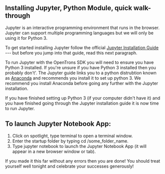 ## Installing Jupyter, Python Module, quick walk-through

Jupyter is an interactive programming environment that runs in the browser. Jupyter can support multiple programming languages but we will only be using it for Python 3.

To get started installing Jupyter follow the official [Jupyter Installation Guide](http://jupyter.readthedocs.io/en/latest/install.html) --- but before you jump into that guide, read this next paragraph.

To run Jupyter with the OpenTrons SDK you will need to ensure you have Python 3 installed. If you're unsure if you have Python 3 installed then you probably don't'. The Jupyter guide links you to a python distrubtion known as [Anaconda](https://www.continuum.io/downloads) and recommends you install it to set up python 3. We recommend you install Anaconda before going any further with the Jupyter installation.

If you have finished setting up Python 3 (if your computer didn't have it) and you have finished going through the Jupyter installation guide it is now time to run Jupyter.


## To launch Jupyter Notebook App:

1. Click on spotlight, type terminal to open a terminal window.
2. Enter the startup folder by typing cd /some_folder_name.
3. Type jupyter notebook to launch the Jupyter Notebook App (it will appear in a new browser window or tab).

If you made it this far without any errors then you are done! You should treat yourself well tonight and celebrate your successes generously!

